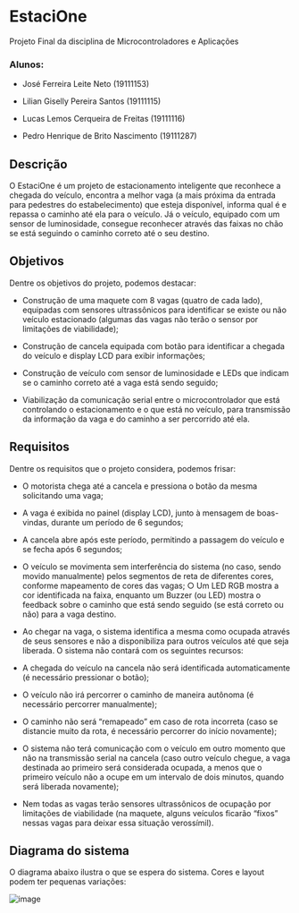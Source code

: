 # EstaciOne
Projeto Final da disciplina de Microcontroladores e Aplicações

### Alunos:
- José Ferreira Leite Neto (19111153)

- Lilian Giselly Pereira Santos (19111115)

- Lucas Lemos Cerqueira de Freitas (19111116)

- Pedro Henrique de Brito Nascimento (19111287)

## Descrição
O EstaciOne é um projeto de estacionamento inteligente que reconhece a chegada do veículo, encontra a melhor vaga (a mais próxima da entrada para pedestres do estabelecimento) que esteja disponível, informa qual é e repassa o caminho até ela para o veículo. Já o veículo, equipado com um sensor de luminosidade, consegue reconhecer através das faixas no chão se está seguindo o caminho correto até o seu destino.

## Objetivos
Dentre os objetivos do projeto, podemos destacar:

- Construção de uma maquete com 8 vagas (quatro de cada lado),
equipadas com sensores ultrassônicos para identificar se existe ou
não veículo estacionado (algumas das vagas não terão o sensor por
limitações de viabilidade);

- Construção de cancela equipada com botão para identificar a chegada
do veículo e display LCD para exibir informações;

- Construção de veículo com sensor de luminosidade e LEDs que
indicam se o caminho correto até a vaga está sendo seguido;

- Viabilização da comunicação serial entre o microcontrolador que está
controlando o estacionamento e o que está no veículo, para
transmissão da informação da vaga e do caminho a ser percorrido até
ela.

## Requisitos
Dentre os requisitos que o projeto considera, podemos frisar:

- O motorista chega até a cancela e pressiona o botão da mesma
solicitando uma vaga;

- A vaga é exibida no painel (display LCD), junto à mensagem de
boas-vindas, durante um período de 6 segundos;

- A cancela abre após este período, permitindo a passagem do veículo e
se fecha após 6 segundos;

- O veículo se movimenta sem interferência do sistema (no caso, sendo
movido manualmente) pelos segmentos de reta de diferentes cores,
conforme mapeamento de cores das vagas;
○ Um LED RGB mostra a cor identificada na faixa, enquanto um
Buzzer (ou LED) mostra o feedback sobre o caminho que está
sendo seguido (se está correto ou não) para a vaga destino.

- Ao chegar na vaga, o sistema identifica a mesma como ocupada
através de seus sensores e não a disponibiliza para outros veículos
até que seja liberada.
O sistema não contará com os seguintes recursos:

- A chegada do veículo na cancela não será identificada
automaticamente (é necessário pressionar o botão);

- O veículo não irá percorrer o caminho de maneira autônoma (é
necessário percorrer manualmente);

- O caminho não será “remapeado” em caso de rota incorreta (caso se
distancie muito da rota, é necessário percorrer do início novamente);

- O sistema não terá comunicação com o veículo em outro momento
que não na transmissão serial na cancela (caso outro veículo chegue,
a vaga destinada ao primeiro será considerada ocupada, a menos que
o primeiro veículo não a ocupe em um intervalo de dois minutos,
quando será liberada novamente);

- Nem todas as vagas terão sensores ultrassônicos de ocupação por
limitações de viabilidade (na maquete, alguns veículos ficarão “fixos”
nessas vagas para deixar essa situação verossímil).

## Diagrama do sistema
O diagrama abaixo ilustra o que se espera do sistema. Cores e layout podem ter pequenas variações:

![image](https://user-images.githubusercontent.com/32825974/207734920-4820d8e4-2759-4f3b-91c7-db2de857e600.png)
